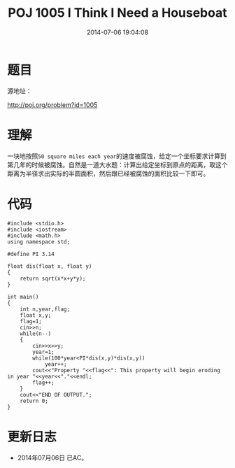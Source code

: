 ﻿---
layout: post
title: POJ 1005 I Think I Need a Houseboat
date: 2014-07-06 19:04:08
categories: Exercise
toc: true
---
# 题目
源地址：

http://poj.org/problem?id=1005

# 理解
一块地按照`50 square miles each year`的速度被腐蚀，给定一个坐标要求计算到第几年的时候被腐蚀。自然是一道大水题：计算出给定坐标到原点的距离，取这个距离为半径求出实际的半圆面积，然后跟已经被腐蚀的面积比较一下即可。

<!-- more -->

# 代码

```
#include <stdio.h>
#include <iostream>
#include <math.h>
using namespace std;

#define PI 3.14

float dis(float x, float y)
{
	return sqrt(x*x+y*y);
}

int main()
{
	int n,year,flag;
	float x,y;
	flag=1;
	cin>>n;
	while(n--)
	{
		cin>>x>>y;
		year=1;
		while(100*year<PI*dis(x,y)*dis(x,y))
			year++;
		cout<<"Property "<<flag<<": This property will begin eroding in year "<<year<<"."<<endl;
		flag++;
	}
	cout<<"END OF OUTPUT.";
	return 0;
}

```
# 更新日志
- 2014年07月06日 已AC。